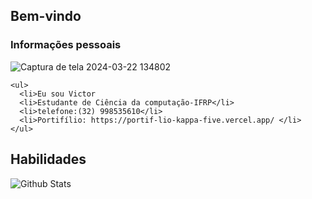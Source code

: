 ## Bem-vindo
### Informações pessoais
  
  ![Captura de tela 2024-03-22 134802](https://github.com/victorlak/victorlak/assets/133174073/08da0c99-9aaa-4f28-b08f-d1cb7ac84ffc)

  
    <ul>
      <li>Eu sou Victor
      <li>Estudante de Ciência da computação-IFRP</li>
      <li>telefone:(32) 998535610</li>
      <li>Portifílio: https://portif-lio-kappa-five.vercel.app/ </li>
    </ul>

## Habilidades





<img
        align="left"
        src="https://github-readme-stats.vercel.app/api/top-langs/?username=victorlak&theme=dark&hide_border=false&include_all_commits=true&count_private=true&layout=compact"
        alt="Github Stats"
      />
